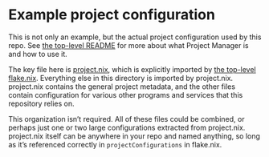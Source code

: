 # Example project configuration

This is not only an example, but the actual project configuration used by this repo. See [the top-level README](../README.md) for more about what Project Manager is and how to use it.

The key file here is [project.nix](./project.nix), which is explicitly imported by [the top-level flake.nix](../flake.nix:). Everything else in this directory is imported by project.nix. project.nix contains the general project metadata, and the other files contain configuration for various other programs and services that this repository relies on.

This organization isn’t required. All of these files could be combined, or perhaps just one or two large configurations extracted from project.nix. project.nix itself can be anywhere in your repo and named anything, so long as it’s referenced correctly in `projectConfigurations` in flake.nix.
